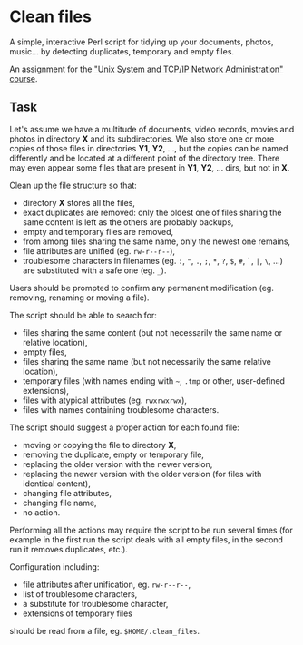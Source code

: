 # Clean files

A simple, interactive Perl script for tidying up your documents, photos, music... by detecting duplicates, temporary and empty files.

An assignment for the ["Unix System and TCP/IP Network Administration" course](https://usosweb.usos.pw.edu.pl/kontroler.php?_action=katalog2%2Fprzedmioty%2FpokazPrzedmiot&prz_kod=103B-INSID-ISP-ASU&lang=en).

## Task

Let's assume we have a multitude of documents, video records, movies and photos in directory **X** and its subdirectories. We also store one or more copies of those files in directories **Y1**, **Y2**, ..., but the copies can be named differently and be located at a different point of the directory tree. There may even appear some files that are present in **Y1**, **Y2**, ... dirs, but not in **X**.

Clean up the file structure so that:
- directory **X** stores all the files,
- exact duplicates are removed: only the oldest one of files sharing the same content is left as the others are probably backups,
- empty and temporary files are removed,
- from among files sharing the same name, only the newest one remains,
- file attributes are unified (eg. `rw-r--r--`),
- troublesome characters in filenames (eg. `:`, `"`, `.`, `;`, `*`, `?`, `$`, `#`, `` ` ``, `|`, `\`, ...) are substituted with a safe one (eg. `_`).

Users should be prompted to confirm any permanent modification (eg. removing, renaming or moving a file).

The script should be able to search for:
- files sharing the same content (but not necessarily the same name or relative location),
- empty files,
- files sharing the same name (but not necessarily the same relative location),
- temporary files (with names ending with `~`, `.tmp` or other, user-defined extensions),
- files with atypical attributes (eg. `rwxrwxrwx`),
- files with names containing troublesome characters.

The script should suggest a proper action for each found file:
- moving or copying the file to directory **X**,
- removing the duplicate, empty or temporary file,
- replacing the older version with the newer version,
- replacing the newer version with the older version (for files with identical content),
- changing file attributes,
- changing file name,
- no action.

Performing all the actions may require the script to be run several times (for example in the first run the script deals with all empty files, in the second run it removes duplicates, etc.).

Configuration including:
- file attributes after unification, eg. `rw-r--r--`,
- list of troublesome characters,
- a substitute for troublesome character,
- extensions of temporary files

should be read from a file, eg. `$HOME/.clean_files`.
